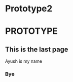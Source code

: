 # Prototype2
<!DOCTYPE html>
<html>
     <head>
          <title> Namastay</title>
     </head>
  <body>
    <h1>  PROTOTYPE</h1>
    <h2> This is the last page </h2>
    <p> Ayush is my name    </p>
       <h3> Bye</h3>
  </body>
</html>
